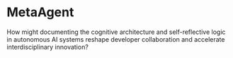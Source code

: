 # MetaAgent
How might documenting the cognitive architecture and self-reflective logic in autonomous AI systems reshape developer collaboration and accelerate interdisciplinary innovation?
